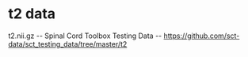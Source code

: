 t2 data
=======

t2.nii.gz -- Spinal Cord Toolbox Testing Data -- https://github.com/sct-data/sct_testing_data/tree/master/t2
